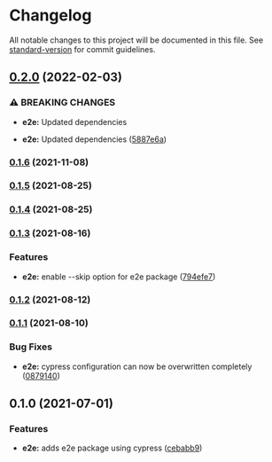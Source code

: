 # Changelog

All notable changes to this project will be documented in this file. See [standard-version](https://github.com/conventional-changelog/standard-version) for commit guidelines.

## [0.2.0](https://github.com/factorial-io/fstack/compare/e2e/v0.1.6...e2e/v0.2.0) (2022-02-03)


### ⚠ BREAKING CHANGES

* **e2e:** Updated dependencies

* **e2e:** Updated dependencies ([5887e6a](https://github.com/factorial-io/fstack/commit/5887e6afe63f7b6f2c7c48963af7f31aefd69022))

### [0.1.6](https://github.com/factorial-io/fstack/compare/e2e/v0.1.5...e2e/v0.1.6) (2021-11-08)

### [0.1.5](https://github.com/factorial-io/fstack/compare/e2e/v0.1.4...e2e/v0.1.5) (2021-08-25)

### [0.1.4](https://github.com/factorial-io/fstack/compare/e2e/v0.1.3...e2e/v0.1.4) (2021-08-25)

### [0.1.3](https://github.com/factorial-io/fstack/compare/e2e/v0.1.2...e2e/v0.1.3) (2021-08-16)


### Features

* **e2e:** enable --skip option for e2e package ([794efe7](https://github.com/factorial-io/fstack/commit/794efe73ef1e465c3f22cabedfc955fa47bf194a))

### [0.1.2](https://github.com/factorial-io/fstack/compare/e2e/v0.1.1...e2e/v0.1.2) (2021-08-12)

### [0.1.1](https://github.com/factorial-io/fstack/compare/e2e/v0.1.0...e2e/v0.1.1) (2021-08-10)


### Bug Fixes

* **e2e:** cypress configuration can now be overwritten completely ([0879140](https://github.com/factorial-io/fstack/commit/087914008b1ea90ee54998a28e39532ca347dc32))

## 0.1.0 (2021-07-01)


### Features

* **e2e:** adds e2e package using cypress ([cebabb9](https://github.com/factorial-io/fstack/commit/cebabb95b2cdd3b093f209c19e63156a0a71e5fe))
